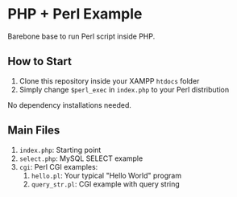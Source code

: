 # PHP + Perl Example
Barebone base to run Perl script inside PHP.

## How to Start
1. Clone this repository inside your XAMPP `htdocs` folder
2. Simply change `$perl_exec` in `index.php` to your Perl distribution

No dependency installations needed.

## Main Files
1. `index.php`: Starting point
2. `select.php`: MySQL SELECT example
3. `cgi`: Perl CGI examples:
   1. `hello.pl`: Your typical "Hello World" program
   2. `query_str.pl`: CGI example with query string